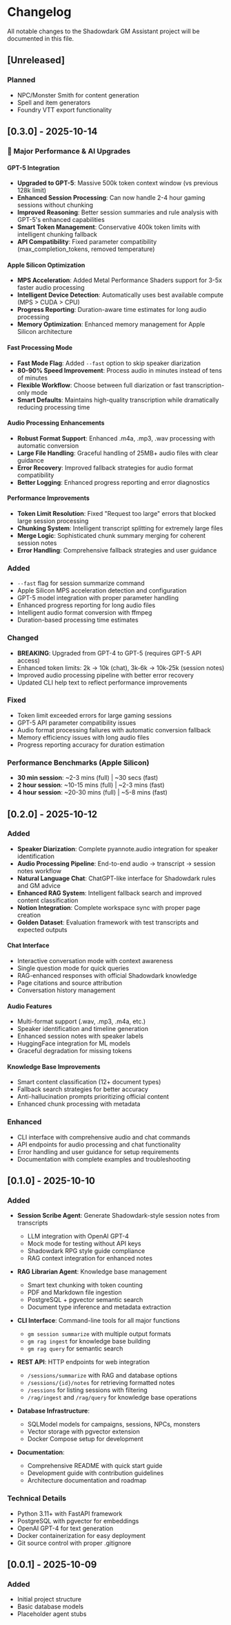 # Changelog

All notable changes to the Shadowdark GM Assistant project will be documented in this file.

## [Unreleased]

### Planned
- NPC/Monster Smith for content generation
- Spell and item generators
- Foundry VTT export functionality

## [0.3.0] - 2025-10-14

### 🚀 Major Performance & AI Upgrades

#### GPT-5 Integration
- **Upgraded to GPT-5**: Massive 500k token context window (vs previous 128k limit)
- **Enhanced Session Processing**: Can now handle 2-4 hour gaming sessions without chunking
- **Improved Reasoning**: Better session summaries and rule analysis with GPT-5's enhanced capabilities
- **Smart Token Management**: Conservative 400k token limits with intelligent chunking fallback
- **API Compatibility**: Fixed parameter compatibility (max_completion_tokens, removed temperature)

#### Apple Silicon Optimization  
- **MPS Acceleration**: Added Metal Performance Shaders support for 3-5x faster audio processing
- **Intelligent Device Detection**: Automatically uses best available compute (MPS > CUDA > CPU)
- **Progress Reporting**: Duration-aware time estimates for long audio processing
- **Memory Optimization**: Enhanced memory management for Apple Silicon architecture

#### Fast Processing Mode
- **Fast Mode Flag**: Added `--fast` option to skip speaker diarization
- **80-90% Speed Improvement**: Process audio in minutes instead of tens of minutes
- **Flexible Workflow**: Choose between full diarization or fast transcription-only mode
- **Smart Defaults**: Maintains high-quality transcription while dramatically reducing processing time

#### Audio Processing Enhancements
- **Robust Format Support**: Enhanced .m4a, .mp3, .wav processing with automatic conversion
- **Large File Handling**: Graceful handling of 25MB+ audio files with clear guidance
- **Error Recovery**: Improved fallback strategies for audio format compatibility
- **Better Logging**: Enhanced progress reporting and error diagnostics

#### Performance Improvements
- **Token Limit Resolution**: Fixed "Request too large" errors that blocked large session processing
- **Chunking System**: Intelligent transcript splitting for extremely large files
- **Merge Logic**: Sophisticated chunk summary merging for coherent session notes
- **Error Handling**: Comprehensive fallback strategies and user guidance

### Added
- `--fast` flag for session summarize command
- Apple Silicon MPS acceleration detection and configuration
- GPT-5 model integration with proper parameter handling
- Enhanced progress reporting for long audio files
- Intelligent audio format conversion with ffmpeg
- Duration-based processing time estimates

### Changed
- **BREAKING**: Upgraded from GPT-4 to GPT-5 (requires GPT-5 API access)
- Enhanced token limits: 2k → 10k (chat), 3k-6k → 10k-25k (session notes)
- Improved audio processing pipeline with better error recovery
- Updated CLI help text to reflect performance improvements

### Fixed
- Token limit exceeded errors for large gaming sessions
- GPT-5 API parameter compatibility issues
- Audio format processing failures with automatic conversion fallback
- Memory efficiency issues with long audio files
- Progress reporting accuracy for duration estimation

### Performance Benchmarks (Apple Silicon)
- **30 min session**: ~2-3 mins (full) | ~30 secs (fast)
- **2 hour session**: ~10-15 mins (full) | ~2-3 mins (fast)  
- **4 hour session**: ~20-30 mins (full) | ~5-8 mins (fast)

## [0.2.0] - 2025-10-12

### Added
- **Speaker Diarization**: Complete pyannote.audio integration for speaker identification
- **Audio Processing Pipeline**: End-to-end audio → transcript → session notes workflow
- **Natural Language Chat**: ChatGPT-like interface for Shadowdark rules and GM advice
- **Enhanced RAG System**: Intelligent fallback search and improved content classification
- **Notion Integration**: Complete workspace sync with proper page creation
- **Golden Dataset**: Evaluation framework with test transcripts and expected outputs

#### Chat Interface
- Interactive conversation mode with context awareness
- Single question mode for quick queries
- RAG-enhanced responses with official Shadowdark knowledge
- Page citations and source attribution
- Conversation history management

#### Audio Features
- Multi-format support (.wav, .mp3, .m4a, etc.)
- Speaker identification and timeline generation  
- Enhanced session notes with speaker labels
- HuggingFace integration for ML models
- Graceful degradation for missing tokens

#### Knowledge Base Improvements
- Smart content classification (12+ document types)
- Fallback search strategies for better accuracy
- Anti-hallucination prompts prioritizing official content
- Enhanced chunk processing with metadata

### Enhanced
- CLI interface with comprehensive audio and chat commands
- API endpoints for audio processing and chat functionality
- Error handling and user guidance for setup requirements
- Documentation with complete examples and troubleshooting

## [0.1.0] - 2025-10-10

### Added
- **Session Scribe Agent**: Generate Shadowdark-style session notes from transcripts
  - LLM integration with OpenAI GPT-4
  - Mock mode for testing without API keys
  - Shadowdark RPG style guide compliance
  - RAG context integration for enhanced notes
  
- **RAG Librarian Agent**: Knowledge base management
  - Smart text chunking with token counting
  - PDF and Markdown file ingestion
  - PostgreSQL + pgvector semantic search
  - Document type inference and metadata extraction
  
- **CLI Interface**: Command-line tools for all major functions
  - `gm session summarize` with multiple output formats
  - `gm rag ingest` for knowledge base building
  - `gm rag query` for semantic search
  
- **REST API**: HTTP endpoints for web integration
  - `/sessions/summarize` with RAG and database options
  - `/sessions/{id}/notes` for retrieving formatted notes
  - `/sessions` for listing sessions with filtering
  - `/rag/ingest` and `/rag/query` for knowledge base operations
  
- **Database Infrastructure**:
  - SQLModel models for campaigns, sessions, NPCs, monsters
  - Vector storage with pgvector extension
  - Docker Compose setup for development
  
- **Documentation**:
  - Comprehensive README with quick start guide
  - Development guide with contribution guidelines
  - Architecture documentation and roadmap

### Technical Details
- Python 3.11+ with FastAPI framework
- PostgreSQL with pgvector for embeddings
- OpenAI GPT-4 for text generation
- Docker containerization for easy deployment
- Git source control with proper .gitignore

## [0.0.1] - 2025-10-09

### Added
- Initial project structure
- Basic database models
- Placeholder agent stubs